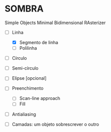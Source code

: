 # SOMBRA
Simple Objects Minimal Bidimensional RAsterizer

- [ ] Linha 

    - [x] Segmento de linha
    - [ ] Polilinha
- [ ] Círculo 
- [ ] Semi-círculo
- [ ] Elipse [opcional]
- [ ] Preenchimento
    - [ ] Scan-line approach
    - [ ] Fill
- [ ] Antialiasing
- [ ] Camadas: um objeto sobrescrever o outro